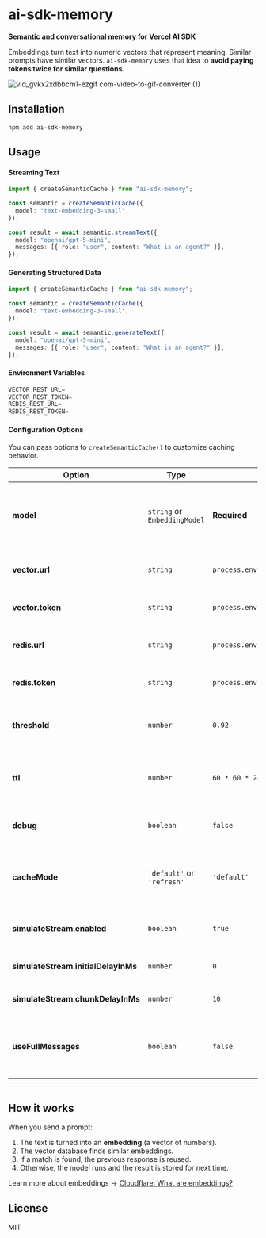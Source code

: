   # ai-sdk-memory

  **Semantic and conversational memory for Vercel AI SDK**

  Embeddings turn text into numeric vectors that represent meaning.
  Similar prompts have similar vectors.
  `ai-sdk-memory` uses that idea to **avoid paying tokens twice for similar questions**.

  ![vid_gvkx2xdbbcm1-ezgif com-video-to-gif-converter (1)](https://github.com/user-attachments/assets/e3c75f7b-e461-4dc3-9a37-a9df8dfe217a)

  ## Installation
  ```bash
  npm add ai-sdk-memory
  ```

  ## Usage
  #### Streaming Text
  ```ts
  import { createSemanticCache } from "ai-sdk-memory";

  const semantic = createSemanticCache({
    model: "text-embedding-3-small",
  });

  const result = await semantic.streamText({
    model: "openai/gpt-5-mini",
    messages: [{ role: "user", content: "What is an agent?" }],
  });
  ```

  #### Generating Structured Data
  ```ts
  import { createSemanticCache } from "ai-sdk-memory";

  const semantic = createSemanticCache({
    model: "text-embedding-3-small",
  });

  const result = await semantic.generateText({
    model: "openai/gpt-5-mini",
    messages: [{ role: "user", content: "What is an agent?" }],
  });
  ```

  #### Environment Variables
  ```ts
  VECTOR_REST_URL=
  VECTOR_REST_TOKEN=
  REDIS_REST_URL=
  REDIS_REST_TOKEN=
  ```


  #### Configuration Options

  You can pass options to `createSemanticCache()` to customize caching behavior.

  | Option                              | Type                         | Default                         | Description                                                                     |
  | ----------------------------------- | ---------------------------- | ------------------------------- | ------------------------------------------------------------------------------- |
  | **model**                           | `string` or `EmbeddingModel` | **Required**                    | Embedding model used to compare prompts, e.g. `"openai:text-embedding-3-small"` |
  | **vector.url**                      | `string`                     | `process.env.VECTOR_REST_URL`   | URL of your Upstash Vector database                                             |
  | **vector.token**                    | `string`                     | `process.env.VECTOR_REST_TOKEN` | Access token for Upstash Vector                                                 |
  | **redis.url**                       | `string`                     | `process.env.REDIS_REST_URL`    | URL of your Upstash Redis instance                                              |
  | **redis.token**                     | `string`                     | `process.env.REDIS_REST_TOKEN`  | Access token for Upstash Redis                                                  |
  | **threshold**                       | `number`                     | `0.92`                          | Minimum similarity (0–1) to reuse cached responses                              |
  | **ttl**                             | `number`                     | `60 * 60 * 24 * 14`             | Cache expiration in seconds (default 14 days)                                   |
  | **debug**                           | `boolean`                    | `false`                         | Print logs for cache hits, misses, and writes                                   |
  | **cacheMode**                       | `'default'` or `'refresh'`   | `'default'`                     | `default` uses cache if found, `refresh` forces regeneration                    |
  | **simulateStream.enabled**          | `boolean`                    | `true`                          | Simulate streaming when reading from cache                                      |
  | **simulateStream.initialDelayInMs** | `number`                     | `0`                             | Delay before first chunk (ms)                                                   |
  | **simulateStream.chunkDelayInMs**   | `number`                     | `10`                            | Delay between chunks (ms)                                                       |
  | **useFullMessages**                 | `boolean`                    | `false`                         | If true, embeds entire conversation instead of last message only                |

  ---

  ## How it works

  When you send a prompt:

  1. The text is turned into an **embedding** (a vector of numbers).
  2. The vector database finds similar embeddings.
  3. If a match is found, the previous response is reused.
  4. Otherwise, the model runs and the result is stored for next time.

  Learn more about embeddings → [Cloudflare: What are embeddings?](https://www.cloudflare.com/learning/ai/what-are-embeddings/)

  ## License
  MIT
